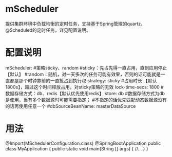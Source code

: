 # mScheduler
提供集群环境中负载均衡的定时任务，支持基于Spring管理的quartz、@Scheduled的定时任务，详见配置说明。

# 配置说明
  mScheduler:
    #策略sticky、random
    #sticky：先占先得一直占用，直到应用停止 【默认】
    #random：随机，对一天多次的任务可能有效果，否则的话可能就是一直都是那个时钟靠前的一直抢占到执行权
    strategy: sticky
    #占用时长 【默认1800s】，超过这个时间释放占用，对sticky策略的无效
    lock-time-secs: 1800
    #数据存储方式：db、redis【默认优先使用redis】
    store: db
    #数据存储方式为db是使用，当有多个数据源时可能需要指定；
    #不指定的话优先匹配动态数据源没有的话再使用任意一个
    #dbSourceBeanName: masterDataSource

# 用法
  @Import(MSchedulerConfiguration.class)
  @SpringBootApplication
  public class MyApplication {
      public static void main(String [] args) {
         //...
      }
  }
